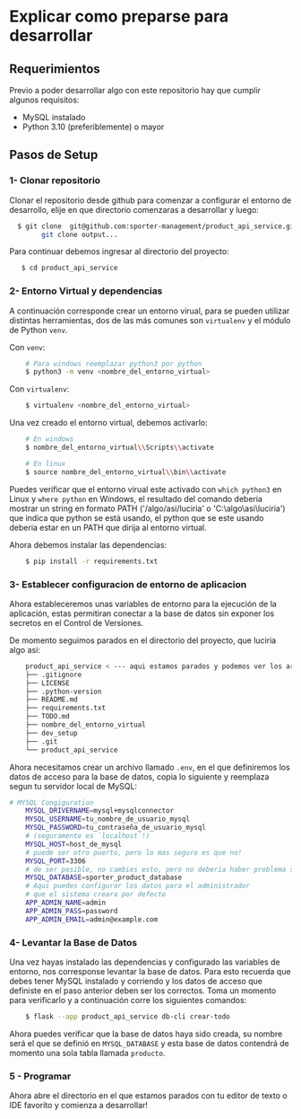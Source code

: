 # Explicar como preparse para desarrollar

## Requerimientos

Previo a poder desarrollar algo con este repositorio hay que cumplir algunos requisitos:

- MySQL instalado
- Python 3.10 (preferiblemente) o mayor

## Pasos de Setup

### 1- Clonar repositorio

Clonar el repositorio desde github para comenzar a configurar el entorno de desarrollo, elije en que directorio comenzaras a desarrollar y luego:

``` bash
  $ git clone  git@github.com:sporter-management/product_api_service.git
        git clone output...
```

Para continuar debemos ingresar al directorio del proyecto:

``` bash
   $ cd product_api_service
```

### 2- Entorno Virtual y dependencias

A continuación corresponde crear un entorno virual, para se pueden utilizar distintas herramientas, dos de las más comunes son `virtualenv` y el módulo de Python `venv`.

Con `venv`:

``` bash
    # Para windows reemplazar python3 por python
    $ python3 -m venv <nombre_del_entorno_virtual>
```

Con `virtualenv`:

``` bash
    $ virtualenv <nombre_del_entorno_virtual>
```

Una vez creado el entorno virtual, debemos activarlo:

``` bash
    # En windows
    $ nombre_del_entorno_virtual\\Scripts\\activate
```

``` bash
    # En linux
    $ source nombre_del_entorno_virtual\\bin\\activate
```

Puedes verificar que el entorno virual este activado con `which python3` en Linux y `where python` en Windows, el resultado del comando deberia mostrar un string en formato PATH ('/algo/asi/luciria' o 'C:\algo\asi\luciria') que indica que python se está usando, el python que se este usando deberia estar en un PATH que dirija al entorno virtual.

Ahora debemos instalar las dependencias:

``` bash
    $ pip install -r requirements.txt
```

### 3- Establecer configuracion de entorno de aplicacion

Ahora estableceremos unas variables de entorno para la ejecución de la aplicación, estas permitiran conectar a la base de datos sin exponer los secretos en el Control de Versiones.

De momento seguimos parados en el directorio del proyecto, que luciria algo asi: 

``` bash
    product_api_service < --- aqui estamos parados y podemos ver los archivos mencionados.
    ├── .gitignore
    ├── LICENSE
    ├── .python-version
    ├── README.md
    ├── requirements.txt
    ├── TODO.md
    ├── nombre_del_entorno_virtual
    ├── dev_setup
    ├── .git
    └── product_api_service
```

Ahora necesitamos crear un archivo llamado `.env`, en el que definiremos los datos de acceso para la base de datos, copia lo siguiente y reemplaza segun tu servidor local de MySQL:

``` bash
# MYSQL Congiguration
    MYSQL_DRIVERNAME=mysql+mysqlconnector
    MYSQL_USERNAME=tu_nombre_de_usuario_mysql
    MYSQL_PASSWORD=tu_contraseña_de_usuario_mysql
    # (seguramente es `localhost`!)
    MYSQL_HOST=host_de_mysql
    # puede ser otro puerto, pero lo mas seguro es que no!
    MYSQL_PORT=3306
    # de ser posible, no cambies esto, pero no deberia haber problema si lo haces
    MYSQL_DATABASE=sporter_product_database
    # Aqui puedes configurar los datos para el administrador
    # que el sistema creara por defecto
    APP_ADMIN_NAME=admin
    APP_ADMIN_PASS=password
    APP_ADMIN_EMAIL=admin@example.com
```

### 4- Levantar la Base de Datos

Una vez hayas instalado las dependencias y configurado las variables de entorno, nos corresponse levantar la base de datos. Para esto recuerda que debes tener MySQL instalado y corriendo y los datos de acceso que definiste en el paso anterior deben ser los correctos. Toma un momento para verificarlo y a continuación corre los siguientes comandos:

``` bash
    $ flask --app product_api_service db-cli crear-todo
```

Ahora puedes verificar que la base de datos haya sido creada, su nombre será el que se definió en `MYSQL_DATABASE` y esta base de datos contendrá de momento una sola tabla llamada `producto`.

### 5 - Programar

Ahora abre el directorio en el que estamos parados con tu editor de texto o IDE favorito y comienza a desarrollar!
